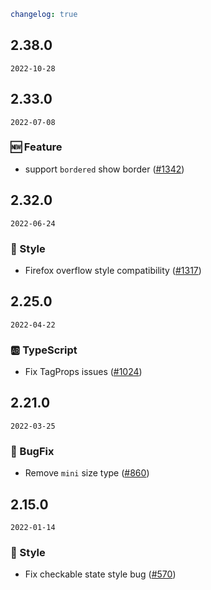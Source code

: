 ```yaml
changelog: true
```

## 2.38.0

`2022-10-28`


## 2.33.0

`2022-07-08`

### 🆕 Feature

- support `bordered`  show border ([#1342](https://github.com/arco-design/arco-design-vue/pull/1342))


## 2.32.0

`2022-06-24`

### 💅 Style

- Firefox overflow style compatibility ([#1317](https://github.com/arco-design/arco-design-vue/pull/1317))


## 2.25.0

`2022-04-22`

### 🆎 TypeScript

- Fix TagProps issues ([#1024](https://github.com/arco-design/arco-design-vue/pull/1024))


## 2.21.0

`2022-03-25`

### 🐛 BugFix

- Remove `mini` size type ([#860](https://github.com/arco-design/arco-design-vue/pull/860))


## 2.15.0

`2022-01-14`

### 💅 Style

- Fix checkable state style bug ([#570](https://github.com/arco-design/arco-design-vue/pull/570))

